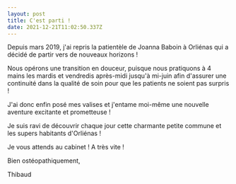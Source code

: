 ```yaml
---
layout: post
title: C'est parti !
date: 2021-12-21T11:02:50.337Z
---
```

Depuis mars 2019, j'ai repris la patientèle de Joanna Baboin à Orliénas qui a décidé de partir vers de nouveaux horizons !

Nous opérons une transition en douceur, puisque nous pratiquons à 4 mains les mardis et vendredis après-midi jusqu'à mi-juin afin d'assurer une continuité dans la qualité de soin pour que les patients ne soient pas surpris !

J'ai donc enfin posé mes valises et j'entame moi-même une nouvelle aventure excitante et prometteuse !

Je suis ravi de découvrir chaque jour cette charmante petite commune et les supers habitants d'Orliénas !

Je vous attends au cabinet ! A très vite !

Bien ostéopathiquement,

Thibaud